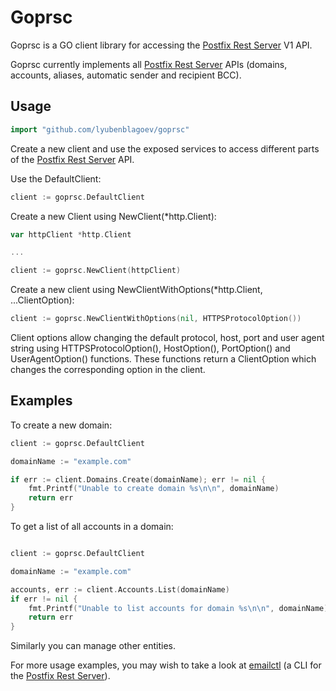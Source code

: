# Goprsc

Goprsc is a GO client library for accessing the [Postfix Rest Server][1] V1 API. 

Goprsc currently implements all [Postfix Rest Server][1] APIs (domains, accounts, aliases, automatic sender and recipient BCC).

## Usage

```go
import "github.com/lyubenblagoev/goprsc"
```

Create a new client and use the exposed services to access different parts of the [Postfix Rest Server][1] API.

Use the DefaultClient:

```go
client := goprsc.DefaultClient
```

Create a new Client using NewClient(*http.Client):

```go
var httpClient *http.Client

...

client := goprsc.NewClient(httpClient)
```

Create a new client using NewClientWithOptions(*http.Client, ...ClientOption):

```go
client := goprsc.NewClientWithOptions(nil, HTTPSProtocolOption())
```

Client options allow changing the default protocol, host, port and user agent string using HTTPSProtocolOption(), HostOption(), PortOption() and UserAgentOption() functions. These functions return a ClientOption which changes the corresponding option in the client.

## Examples

To create a new domain:

```go
client := goprsc.DefaultClient

domainName := "example.com"

if err := client.Domains.Create(domainName); err != nil {
    fmt.Printf("Unable to create domain %s\n\n", domainName)
    return err
}
```

To get a list of all accounts in a domain:

```go

client := goprsc.DefaultClient

domainName := "example.com"

accounts, err := client.Accounts.List(domainName)
if err != nil {
    fmt.Printf("Unable to list accounts for domain %s\n\n", domainName)
    return err
}
```

Similarly you can manage other entities.

For more usage examples, you may wish to take a look at [emailctl][2] (a CLI for the [Postfix Rest Server][1]).

[1]: https://github.com/lyubenblagoev/postfix-rest-server "Postfix Rest Server"
[2]: https://github.com/lyubenblagoev/emailctl "emailctl"
